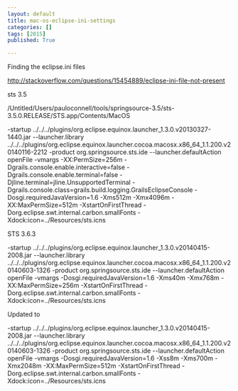 ```yaml
---
layout: default
title: mac-os-eclipse-ini-settings
categories: []
tags: [2015]
published: True

---
```


Finding the eclipse.ini files

http://stackoverflow.com/questions/15454889/eclipse-ini-file-not-present

sts 3.5

/Untitled/Users/pauloconnell/tools/springsource-3.5/sts-3.5.0.RELEASE/STS.app/Contents/MacOS

-startup
../../../plugins/org.eclipse.equinox.launcher_1.3.0.v20130327-1440.jar
--launcher.library
../../../plugins/org.eclipse.equinox.launcher.cocoa.macosx.x86_64_1.1.200.v20140116-2212
-product
org.springsource.sts.ide
--launcher.defaultAction
openFile
-vmargs
-XX:PermSize=256m
-Dgrails.console.enable.interactive=false
-Dgrails.console.enable.terminal=false
-Djline.terminal=jline.UnsupportedTerminal
-Dgrails.console.class=grails.build.logging.GrailsEclipseConsole
-Dosgi.requiredJavaVersion=1.6
-Xms512m
-Xmx4096m
-XX:MaxPermSize=512m
-XstartOnFirstThread
-Dorg.eclipse.swt.internal.carbon.smallFonts
-Xdock:icon=../Resources/sts.icns

STS 3.6.3

-startup
../../../plugins/org.eclipse.equinox.launcher_1.3.0.v20140415-2008.jar
--launcher.library
../../../plugins/org.eclipse.equinox.launcher.cocoa.macosx.x86_64_1.1.200.v20140603-1326
-product
org.springsource.sts.ide
--launcher.defaultAction
openFile
-vmargs
-Dosgi.requiredJavaVersion=1.6
-Xms40m
-Xmx768m
-XX:MaxPermSize=256m
-XstartOnFirstThread
-Dorg.eclipse.swt.internal.carbon.smallFonts
-Xdock:icon=../Resources/sts.icns

Updated to

-startup
../../../plugins/org.eclipse.equinox.launcher_1.3.0.v20140415-2008.jar
--launcher.library
../../../plugins/org.eclipse.equinox.launcher.cocoa.macosx.x86_64_1.1.200.v20140603-1326
-product
org.springsource.sts.ide
--launcher.defaultAction
openFile
-vmargs
-Dosgi.requiredJavaVersion=1.6
-Xss8m
-Xms700m
-Xmx2048m
-XX:MaxPermSize=512m
-XstartOnFirstThread
-Dorg.eclipse.swt.internal.carbon.smallFonts
-Xdock:icon=../Resources/sts.icns

